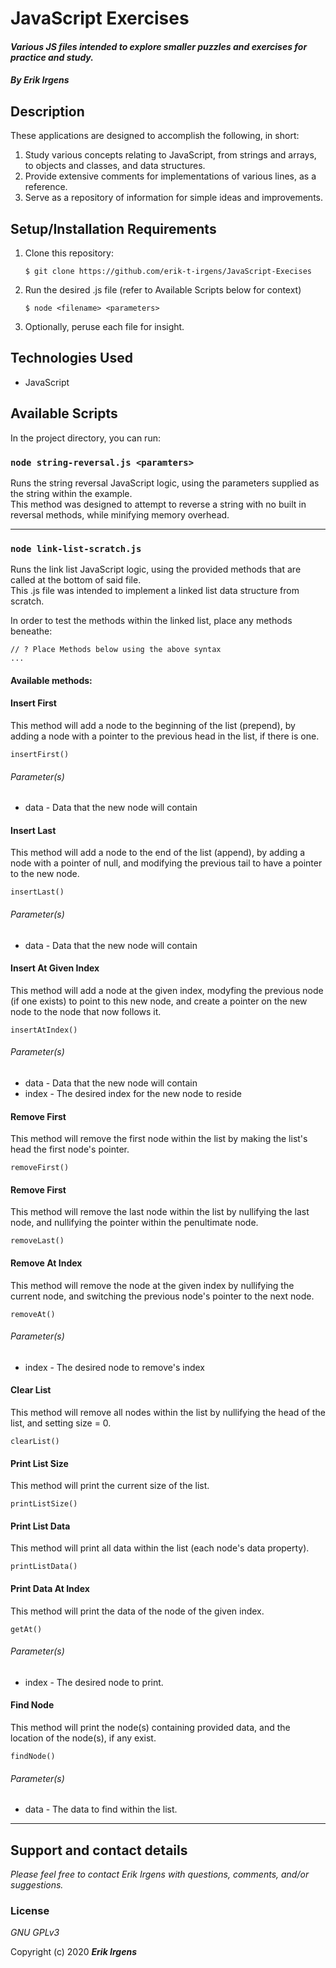 # JavaScript Exercises

#### _Various JS files intended to explore smaller puzzles and exercises for practice and study._

#### _By **Erik Irgens**_

## Description

These applications are designed to accomplish the following, in short: 
1. Study various concepts relating to JavaScript, from strings and arrays, to objects and classes, and data structures. 
2. Provide extensive comments for implementations of various lines, as a reference.
3. Serve as a repository of information for simple ideas and improvements.



## Setup/Installation Requirements

1. Clone this repository:
    ```
    $ git clone https://github.com/erik-t-irgens/JavaScript-Execises
    ```
2. Run the desired .js file (refer to Available Scripts below for context)
    ```
    $ node <filename> <parameters>
    ```

3. Optionally, peruse each file for insight.


## Technologies Used
* JavaScript

## Available Scripts

In the project directory, you can run:

### `node string-reversal.js <paramters>`

Runs the string reversal JavaScript logic, using the parameters supplied as the string within the example.<br />
This method was designed to attempt to reverse a string with no built in reversal methods, while minifying memory overhead.

---

### `node link-list-scratch.js`

Runs the link list JavaScript logic, using the provided methods that are called at the bottom of said file. <br />
This .js file was intended to implement a linked list data structure from scratch.<br />

In order to test the methods within the linked list, place any methods beneathe:
```
// ? Place Methods below using the above syntax
...
```

#### Available methods:

#### **Insert First**
This method will add a node to the beginning of the list (prepend), by adding a node with a pointer to the previous head in the list, if there is one.

`insertFirst()`
###### Parameter(s)
* data - Data that the new node will contain

#### **Insert Last**
This method will add a node to the end of the list (append), by adding a node with a pointer of null, and modifying the previous tail to have a pointer to the new node.

`insertLast()`
###### Parameter(s)
* data - Data that the new node will contain

#### **Insert At Given Index**
This method will add a node at the given index, modyfing the previous node (if one exists) to point to this new node, and create a pointer on the new node to the node that now follows it.

`insertAtIndex()`
###### Parameter(s)
* data - Data that the new node will contain
* index - The desired index for the new node to reside

#### **Remove First**
This method will remove the first node within the list by making the list's head the first node's pointer.

`removeFirst()`

#### **Remove First**
This method will remove the last node within the list by nullifying the last node, and nullifying the pointer within the penultimate node.

`removeLast()`

#### **Remove At Index**
This method will remove the node at the given index by nullifying the current node, and switching the previous node's pointer to the next node.

`removeAt()`
###### Parameter(s)
* index - The desired node to remove's index

#### **Clear List**
This method will remove all nodes within the list by nullifying the head of the list, and setting size = 0.

`clearList()`


#### **Print List Size**
This method will print the current size of the list.

`printListSize()`

#### **Print List Data**
This method will print all data within the list (each node's data property).

`printListData()`

#### **Print Data At Index**
This method will print the data of the node of the given index.

`getAt()`
###### Parameter(s)
* index - The desired node to print.


#### **Find Node**
This method will print the node(s) containing provided data, and the location of the node(s), if any exist.

`findNode()`
###### Parameter(s)
* data - The data to find within the list.


---


## Support and contact details

_Please feel free to contact Erik Irgens with questions, comments, and/or suggestions._

### License

*GNU GPLv3*

Copyright (c) 2020 **_Erik Irgens_**

